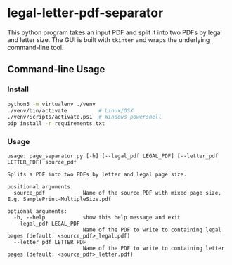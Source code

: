 # legal-letter-pdf-separator
This python program takes an input PDF and split it into two PDFs by legal and letter size. The GUI is built with `tkinter` and wraps the underlying command-line tool.

## Command-line Usage

### Install
```bash
python3 -m virtualenv ./venv
./venv/bin/activate          # Linux/OSX
./venv/Scripts/activate.ps1  # Windows powershell
pip install -r requirements.txt
```

### Usage
```
usage: page_separator.py [-h] [--legal_pdf LEGAL_PDF] [--letter_pdf LETTER_PDF] source_pdf

Splits a PDF into two PDFs by letter and legal page size.

positional arguments:
  source_pdf            Name of the source PDF with mixed page size, E.g. SamplePrint-MultipleSize.pdf

optional arguments:
  -h, --help            show this help message and exit
  --legal_pdf LEGAL_PDF
                        Name of the PDF to write to containing legal pages (default: <source_pdf>_legal.pdf)
  --letter_pdf LETTER_PDF
                        Name of the PDF to write to containing letter pages (default: <source_pdf>_letter.pdf)
```